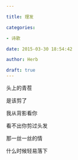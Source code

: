 ```yaml
---

title: 理发

categories:

- 诗歌

date: 2015-03-30 18:54:42

author: Herb

draft: true
---
```


头上的青茬

是该剪了

我从背影看你

看不出你剪过头发

那一丝一丝的情

什么时候轻易落下